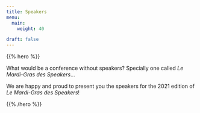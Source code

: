 ```yaml
---
title: Speakers
menu:
  main:
    weight: 40

draft: false
---
```


{{% hero %}}

What would be a conference without speakers? Specially one called *Le Mardi-Gras des Speakers*...

We are happy and proud to present you the speakers for the 2021 edition of *Le Mardi-Gras des Speakers*!


{{% /hero %}}


